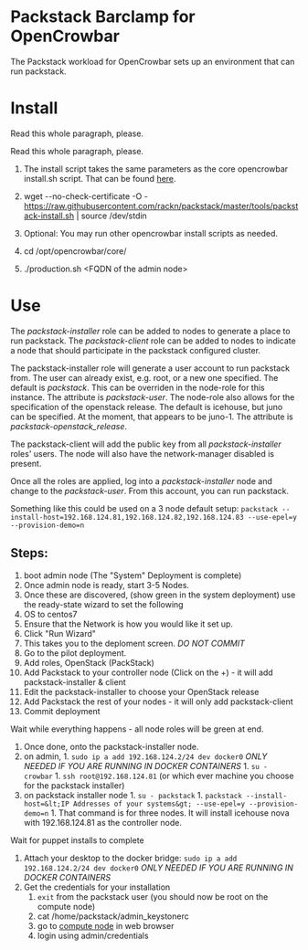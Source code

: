 # Packstack Barclamp for OpenCrowbar #

The Packstack workload for OpenCrowbar sets up an environment that can
run packstack.

# Install

Read this whole paragraph, please. 

Read this whole paragraph, please. 

1. The install script takes the same parameters as the core opencrowbar install.sh script.  That can be found [here](https://github.com/opencrowbar/core/blob/master/doc/deployment-guide/Install-CentOS-RHEL-6.5-AdminNode.md).

2. wget --no-check-certificate -O - https://raw.githubusercontent.com/rackn/packstack/master/tools/packstack-install.sh | source /dev/stdin

3. Optional: You may run other opencrowbar install scripts as needed. 

4. cd /opt/opencrowbar/core/

5. ./production.sh &lt;FQDN of the admin node&gt;

# Use

The *packstack-installer* role can be added to nodes to generate a place
to run packstack.
The *packstack-client* role can be added to nodes to indicate a node
that should participate in the packstack configured cluster.

The packstack-installer role will generate a user account to run
packstack from.  The user can already exist, e.g. root, or a new one
specified.  The default is *packstack*.  This can be overriden in the
node-role for this instance.  The attribute is *packstack-user*.  The
node-role also allows for the specification of the openstack release.
The default is icehouse, but juno can be specified.  At the moment,
that appears to be juno-1.  The attribute is *packstack-openstack_release*.

The packstack-client will add the public key from all
*packstack-installer* roles' users.  The node will also have the
network-manager disabled is present.

Once all the roles are applied, log into a *packstack-installer* node
and change to the *packstack-user*.  From this account, you can run
packstack.

Something like this could be used on a 3 node default setup:
`packstack --install-host=192.168.124.81,192.168.124.82,192.168.124.83
--use-epel=y --provision-demo=n`

## Steps: 
1. boot admin node (The "System" Deployment is complete)
1. Once admin node is ready, start 3-5 Nodes.
1. Once these are discovered, (show green in the system deployment) use the ready-state wizard to set the following
  1. OS to centos7
  1. Ensure that the Network is how you would like it set up.
  1. Click "Run Wizard"
  1. This takes you to the deploment screen.  *DO NOT COMMIT*
1. Go to the pilot deployment.
  1. Add roles, OpenStack (PackStack)
  1. Add Packstack to your controller node (Click on the +) - it will add packstack-installer & client
  1. Edit the packstack-installer to choose your OpenStack release
  1. Add Packstack the rest of your nodes - it will only add packstack-client 
  1. Commit deployment

Wait while everything happens - all node roles will be green at end.

1. Once done, onto the packstack-installer node.
  1. on admin, 
    1. `sudo ip a add 192.168.124.2/24 dev docker0` *ONLY NEEDED IF YOU ARE RUNNING IN DOCKER CONTAINERS*
    1. `su - crowbar`
    1. `ssh root@192.168.124.81`  (or which ever machine you choose for the packstack installer)
  1. on packstack installer node
    1. `su - packstack`
    1. `packstack --install-host=&lt;IP Addresses of your systems&gt; --use-epel=y --provision-demo=n`
    1. That command is for three nodes.  It will install icehouse nova with 192.168.124.81 as the controller node.

Wait for puppet installs to complete

1. Attach your desktop to the docker bridge: `sudo ip a add 192.168.124.2/24 dev docker0` *ONLY NEEDED IF YOU ARE RUNNING IN DOCKER CONTAINERS*
1. Get the credentials for your installation
   1. `exit` from the packstack user (you should now be root on the compute node)
   1. cat /home/packstack/admin_keystonerc
   1. go to [compute node](http://192.168.124.81) in web browser
   1. login using admin/credentials


